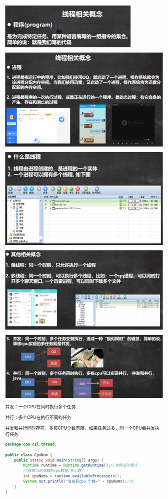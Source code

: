 ![未命名图片1](../notes-images/202406302257613.png) 

![未命名图片2](../notes-images/202406302257938.png) 

![未命名图片3](../notes-images/202406302257346.png) 

![未命名图片4](../notes-images/202406302257263.png) 

![未命名图片5](../notes-images/202406302257765.png) 

并发：一个CPU在同时执行多个任务

并行：多个CPU在执行不同的任务

并发和并行同时存在，多核CPU个数有限，如果任务过多，同一个CPU会并发执行任务

```java
package com.czl.thread;

public class CpuNum {
    public static void main(String[] args) {
        Runtime runtime = Runtime.getRuntime();//单例设计模式
        //获取当前电脑的cpu数量/核心数
        int cpuNums = runtime.availableProcessors();
        System.out.println("当前有cpu 个数=" + cpuNums);//8
    }
}
```


